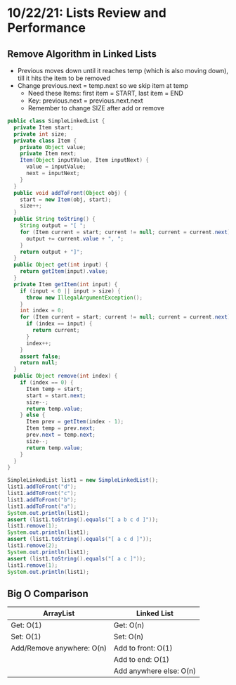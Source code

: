 # 10/22/21: Lists Review and Performance

## Remove Algorithm in Linked Lists
- Previous moves down until it reaches temp (which is also moving down), till it hits the item to be removed
- Change previous.next = temp.next so we skip item at temp
  - Need these Items: first item = START, last item = END
  - Key: previous.next = previous.next.next
  - Remember to change SIZE after add or remove 

```java
public class SimpleLinkedList {
  private Item start;
  private int size;
  private class Item {
    private Object value;
    private Item next;
    Item(Object inputValue, Item inputNext) {
      value = inputValue;
      next = inputNext;
    }
  }
  public void addToFront(Object obj) {
    start = new Item(obj, start);
    size++;
  }
  public String toString() {
    String output = "[ ";
    for (Item current = start; current != null; current = current.next) {
      output += current.value + ", ";
    }
    return output + "]";
  }
  public Object get(int input) {
    return getItem(input).value;
  }
  private Item getItem(int input) {
    if (input < 0 || input > size) {
      throw new IllegalArgumentException();
    }
    int index = 0; 
    for (Item current = start; current != null; current = current.next) {
      if (index == input) {
        return current;
      }
      index++;
    }
    assert false; 
    return null;
  }
  public Object remove(int index) {
    if (index == 0) {
      Item temp = start;
      start = start.next;
      size--;
      return temp.value;
    } else {
      Item prev = getItem(index - 1);
      Item temp = prev.next;
      prev.next = temp.next;
      size--;
      return temp.value;
    }
  }
}

SimpleLinkedList list1 = new SimpleLinkedList();
list1.addToFront("d");
list1.addToFront("c");
list1.addToFront("b");
list1.addToFront("a");
System.out.println(list1);
assert (list1.toString().equals("[ a b c d ]"));
list1.remove(1);
System.out.println(list1);
assert (list1.toString().equals("[ a c d ]"));
list1.remove(2);
System.out.println(list1);
assert (list1.toString().equals("[ a c ]"));
list1.remove(1);
System.out.println(list1);
```
## Big O Comparison
| ArrayList | Linked List |
| --------- | ----------- |
| Get: O(1) | Get: O(n) |
| Set: O(1) | Set: O(n) |
| Add/Remove anywhere: O(n) | Add to front: O(1) |
| | Add to end: O(1) |
| | Add anywhere else: O(n) |



